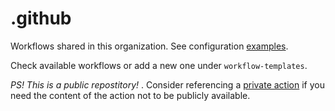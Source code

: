 # .github
Workflows shared in this organization. See configuration [examples](https://docs.github.com/en/actions/configuring-and-managing-workflows/sharing-workflow-templates-within-your-organization).

Check available workflows or add a new one under `workflow-templates`.

*PS! This is a public repostitory!* . Consider referencing a [private action](https://github.com/marketplace/actions/private-action-loader)
if you need the content of the action not to be publicly available.
